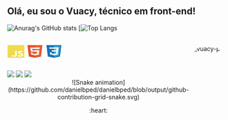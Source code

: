## Olá, eu sou o Vuacy, técnico em front-end!

![Anurag's GitHub stats](https://github-readme-stats.vercel.app/api?username=vuacy&show_icons=true&theme=radical)
[![Top Langs](https://github-readme-stats.vercel.app/api/top-langs/?username=vuacy&layout=compact&theme=radical)

<div style="display: inline_block"><br>
  <img align="center" alt="vuacy-Js" height="30" width="40" src="https://raw.githubusercontent.com/devicons/devicon/master/icons/javascript/javascript-plain.svg">
  <img align="center" alt="vuacy-HTML" height="30" width="40" src="https://raw.githubusercontent.com/devicons/devicon/master/icons/html5/html5-original.svg">
  <img align="center" alt="vuacy-CSS" height="30" width="40" src="https://raw.githubusercontent.com/devicons/devicon/master/icons/css3/css3-original.svg">
  <img align="right" alt="vuacy-pic" height="150" style="border-radius:50px;" src="https://media.tenor.com/xmVbe2NKCLIAAAAC/joker-jokerjunior.gif">
</div>
  
  ##
 
<div> 
  <a href="https://instagram.com/lugvbs" target="_blank"><img src="https://img.shields.io/badge/-Instagram-%23E4405F?style=for-the-badge&logo=instagram&logoColor=white" target="_blank"></a>
 <a href="https://discord.gg/wagxzStdcR" target="_blank"><img src="https://img.shields.io/badge/Discord-7289DA?style=for-the-badge&logo=discord&logoColor=white" target="_blank"></a> 
  <a href = "mailto:20minlucas@gmail.com"><img src="https://img.shields.io/badge/-Gmail-%23333?style=for-the-badge&logo=gmail&logoColor=white" target="_blank"></a> 
</div>

<div align="center">
![Snake animation](https://github.com/danielbped/danielbped/blob/output/github-contribution-grid-snake.svg)
</div>

<div align="center">
  <p>:heart:</p>
</div>



